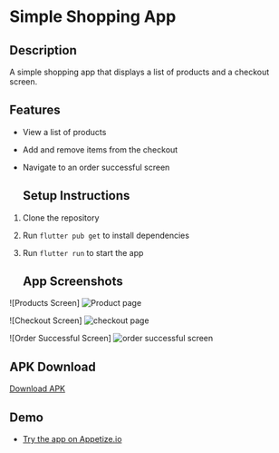 # Simple Shopping App

## Description
A simple shopping app that displays a list of products and a checkout screen.

## Features
- View a list of products
- Add and remove items from the checkout
- Navigate to an order successful screen

  ## Setup Instructions
1. Clone the repository
2. Run `flutter pub get` to install dependencies
3. Run `flutter run` to start the app

   ## App Screenshots
![Products Screen] ![Product page](https://github.com/Dehbbyk/simple_shopping_app/assets/149065007/c46fa1f2-c86c-4160-9c90-4a5d2970e48f)

![Checkout Screen] ![checkout page](https://github.com/Dehbbyk/simple_shopping_app/assets/149065007/36a0bba8-f465-406e-b33c-41a099761ab0)

![Order Successful Screen] ![order successful screen](https://github.com/Dehbbyk/simple_shopping_app/assets/149065007/339aefc8-bb67-4131-a96a-8c37b6455899)

## APK Download
[Download APK](https://github.com/Dehbbyk/simple_shopping_app/releases/download/v1.0/app-release.apk) 

## Demo
- [Try the app on Appetize.io](https://appetize.io/app/vxdcjdrq3q7hthgtpuewqptwwi)

